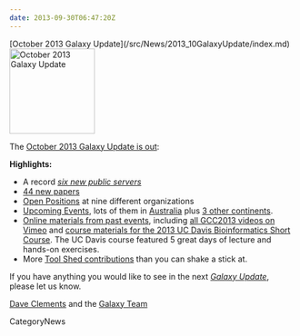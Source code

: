 ```yaml
---
date: 2013-09-30T06:47:20Z
---
```

<div class='newsItemHeader'>[October 2013 Galaxy Update](/src/News/2013_10GalaxyUpdate/index.md)</div>

<div class='right'><a href='/GalaxyUpdates/2013_10'><img src='/Images/Logos/GalaxyUpdate200.png' alt='October 2013 Galaxy Update' width=150 /></a></div>

The [October 2013 Galaxy Update is out](/src/GalaxyUpdates/2013_10/index.md):

**Highlights:**
* A record *[six new public servers](/src/GalaxyUpdates/2013_10/index.md#new-public-servers)*
* [44 new papers](/src/GalaxyUpdates/2013_10/index.md#new-papers)
* [Open Positions](/src/GalaxyUpdates/2013_10/index.md#whos-hiring) at nine different organizations
* [Upcoming Events](/src/GalaxyUpdates/2013_10/index.md#events), lots of them in [Australia](/GalaxyUpdates/2013_10#australia) plus [3 other continents](/src/GalaxyUpdates/2013_10/index.md#all-those-other-continents).  
* [Online materials from past events](/src/GalaxyUpdates/2013_10/index.md#online-materials-from-past-events), including [all GCC2013 videos on Vimeo](http://bit.ly/gcc2013vimeo) and [course materials for the 2013 UC Davis Bioinformatics Short Course](http://bit.ly/16rAUkf). The UC Davis course featured 5 great days of lecture and hands-on exercises.
* More [Tool Shed contributions](/src/GalaxyUpdates/2013_10/index.md#tool-shed-contributions) than you can shake a stick at.

If you have anything you would like to see in the next *[Galaxy Update](/src/GalaxyUpdates/index.md)*, please let us know.

[Dave Clements](/src/DaveClements/index.md) and the [Galaxy Team](/src/GalaxyTeam/index.md)


CategoryNews
